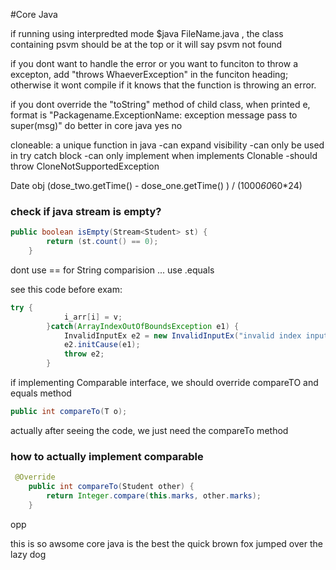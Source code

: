 #Core Java

if running using interpredted mode $java FileName.java , the class containing psvm should be at the top or it will say psvm not found

if you dont want to handle the error or you want to funciton to throw a excepton, add "throws WhaeverException" in the funciton heading; otherwise it wont compile if it knows that the function is throwing an error.

if you dont override the "toString" method of child class, when printed e, format is "Packagename.ExceptionName: exception message pass to super(msg)" 
do better in core java yes no

cloneable: a unique function in java
-can expand visibility
-can only be used in try catch block
-can only implement when implements Clonable
-should throw CloneNotSupportedException

Date obj  (dose_two.getTime() - dose_one.getTime() ) / (1000*60*60*24)
### check if java stream is empty?
```java
public boolean isEmpty(Stream<Student> st) {
        return (st.count() == 0);
    }
```

dont use == for String comparision ... use .equals

see this code before exam:
```java
try {
            i_arr[i] = v;
        }catch(ArrayIndexOutOfBoundsException e1) {
            InvalidInputEx e2 = new InvalidInputEx("invalid index input");
            e2.initCause(e1);
            throw e2;
        }
```

if implementing Comparable interface, we should override compareTO and equals method
```java
public int compareTo(T o);

```
actually after seeing the code, we just need the compareTo method

### how to actually implement comparable 
```java
 @Override
    public int compareTo(Student other) {
        return Integer.compare(this.marks, other.marks);
    }
```
opp 

this is so awsome core java is the best 
the quick brown fox jumped over the lazy dog